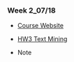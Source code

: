 ### Week 2_07/18

   * [Course Website](https://www.peculab.org/2019/07/15/108-%e5%85%a8%e5%9c%8b%e5%a4%8f%e5%ad%a3%e5%ad%b8%e9%99%a2-7-18-class-4/)

   
   * [HW3 Text Mining](https://rachel0718.github.io/data_science/week%202_0718/Text%20Mining.html)
    
    
   * Note
